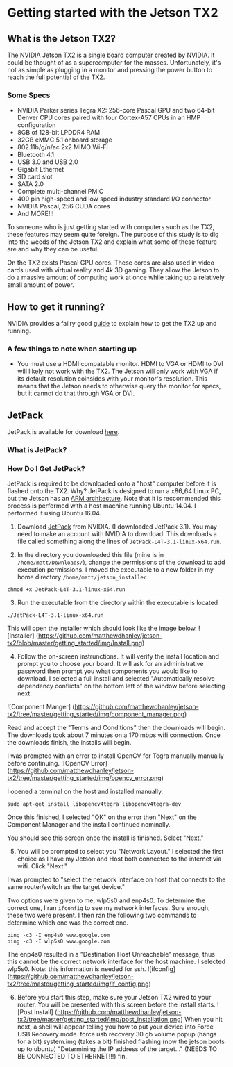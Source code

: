 # Getting started with the Jetson TX2
## What is the Jetson TX2?
The NVIDIA Jetson TX2 is a single board computer created by NVIDIA. It could be thought of as a supercomputer for the masses. Unfortunately, it's not as simple as plugging in a monitor and pressing the power button to reach the full potential of the TX2. 

### Some Specs
* NVIDIA Parker series Tegra X2: 256-core Pascal GPU and two 64-bit Denver CPU cores paired with four Cortex-A57 CPUs in an HMP configuration
* 8GB of 128-bit LPDDR4 RAM
* 32GB eMMC 5.1 onboard storage
* 802.11b/g/n/ac 2x2 MIMO Wi-Fi
* Bluetooth 4.1
* USB 3.0 and USB 2.0
* Gigabit Ethernet
* SD card slot
* SATA 2.0
* Complete multi-channel PMIC
* 400 pin high-speed and low speed industry standard I/O connector
* NVIDIA Pascal, 256 CUDA cores
* And MORE!!!

To someone who is just getting started with computers such as the TX2, these features may seem quite foreign. The purpose of this study is to dig into the weeds of the Jetson TX2 and explain what some of these feature are and why they can be useful.

On the TX2 exists Pascal GPU cores. These cores are also used in video cards used with virtual reality and 4k 3D gaming. They allow the Jetson to do a massive amount of computing work at once while taking up a relatively small amount of power.

## How to get it running?
NVIDIA provides a failry good [guide](http://developer2.download.nvidia.com/embedded/L4T/r27_Release_v1.0/Docs/Jetson_X2_Developer_Kit_User_Guide.pdf?i_NII0fO09Qddrnp8XafYkSLfI8kSd0CBHNbrTEXeyWpnC4bh0pRJWKO1YYJIb7pfR_9ZZGQ7bOICqt2RMjqHIJR7Mpy18x5C8ZKlwg-Gc3OJyIQDhI3-91QKH_H5lowDr8ayZ-x_8_rN1qLjtfVjCxwesTwO6VdyigIWHR_3RpCW5f_WXkJ1g) to explain how to get the TX2 up and running.

### A few things to note when starting up
* You must use a HDMI compatable monitor. HDMI to VGA or HDMI to DVI will likely not work with the TX2. The Jetson will only work with VGA if its default resolution coinsides with your monitor's resolution. This means that the Jetson needs to otherwise query the monitor for specs, but it cannot do that through VGA or DVI.

## JetPack
JetPack is available for download [here](https://developer.nvidia.com/embedded/jetpack).

### What is JetPack?

### How Do I Get JetPack?
JetPack is required to be downloaded onto a "host" computer before it is flashed onto the TX2. Why? JetPack is designed to run a x86_64 Linux PC, but the Jetson has an [ARM architecture](https://en.wikipedia.org/wiki/ARM_architecture). Note that it is reccommended this process is performed with a host machine running Ubuntu 14.04. I performed it using Ubuntu 16.04.

1. Download [JetPack](https://developer.nvidia.com/embedded/jetpack) from NVIDIA. (I downloaded JetPack 3.1). You may need to make an account with NVIDIA to download. This downloads a file called something along the lines of `JetPack-L4T-3.1-linux-x64.run`.

2. In the directory you downloaded this file (mine is in `/home/matt/Downloads/`), change the permissions of the download to add execution permissions. I moved the executable to a new folder in my home directory `/home/matt/jetson_installer`
```
chmod +x JetPack-L4T-3.1-linux-x64.run
```

3. Run the executable from the directory within the executable is located
```
./JetPack-L4T-3.1-linux-x64.run
```
This will open the installer which should look like the image below.
![Installer]
(https://github.com/matthewdhanley/jetson-tx2/blob/master/getting_started/img/Install.png)

4. Follow the on-screen instrunctions. It will verify the install location and prompt you to choose your board. It will ask for an administrative password then prompt you what components you would like to download. I selected a full install and selected "Automatically resolve dependency conflicts" on the bottom left of the window before selecting next.

![Component Manger]
(https://github.com/matthewdhanley/jetson-tx2/tree/master/getting_started/img/component_manager.png)

Read and accept the "Terms and Conditions" then the downloads will begin. The downloads took about 7 minutes on a 170 mbps wifi connection. Once the downloads finish, the installs will begin.

I was prompted with an error to install OpenCV for Tegra manually manually before continuing.
![OpenCV Error]
(https://github.com/matthewdhanley/jetson-tx2/tree/master/getting_started/img/opencv_error.png)

I opened a terminal on the host and installed manually.
```
sudo apt-get install libopencv4tegra libopencv4tegra-dev
```
Once this finished, I selected "OK" on the error then "Next" on the Component Manager and the install continued nominally.

You should see this screen once the install is finished. Select "Next."

5. You will be prompted to select you "Network Layout." I selected the first choice as I have my Jetson and Host both connected to the internet via wifi. Click "Next."

I was prompted to "select the network interface on host that connects to the same router/switch as the target device."

Two options were given to me, wlp5s0 and enp4s0. To determine the correct one, I ran `ifconfig` to see my network interfaces. Sure enough, these two were present. I then ran the following two commands to determine which one was the correct one.
```
ping -c3 -I enp4s0 www.google.com
ping -c3 -I wlp5s0 www.google.com
```
The enp4s0 resulted in a "Destination Host Unreachable" message, thus this cannot be the correct network interface for the host machine. I selected wlp5s0. Note: this information is needed for ssh.
![ifconfig]
(https://github.com/matthewdhanley/jetson-tx2/tree/master/getting_started/img/if_config.png)

6. Before you start this step, make sure your Jetson TX2 wired to your router.
You will be presented with this screen before the install starts.
![Post Install]
(https://github.com/matthewdhanley/jetson-tx2/tree/master/getting_started/img/post_installation.png)
When you hit next, a shell will appear telling you how to put your device into Force USB Recovery mode. 
force usb recovery
30 gb volume popup (hangs for a bit)
system.img (takes a bit)
finished flashing (now the jetson boots up to ubuntu)
"Determining the IP address of the target..." (NEEDS TO BE CONNECTED TO ETHERNET!!!)
fin.






